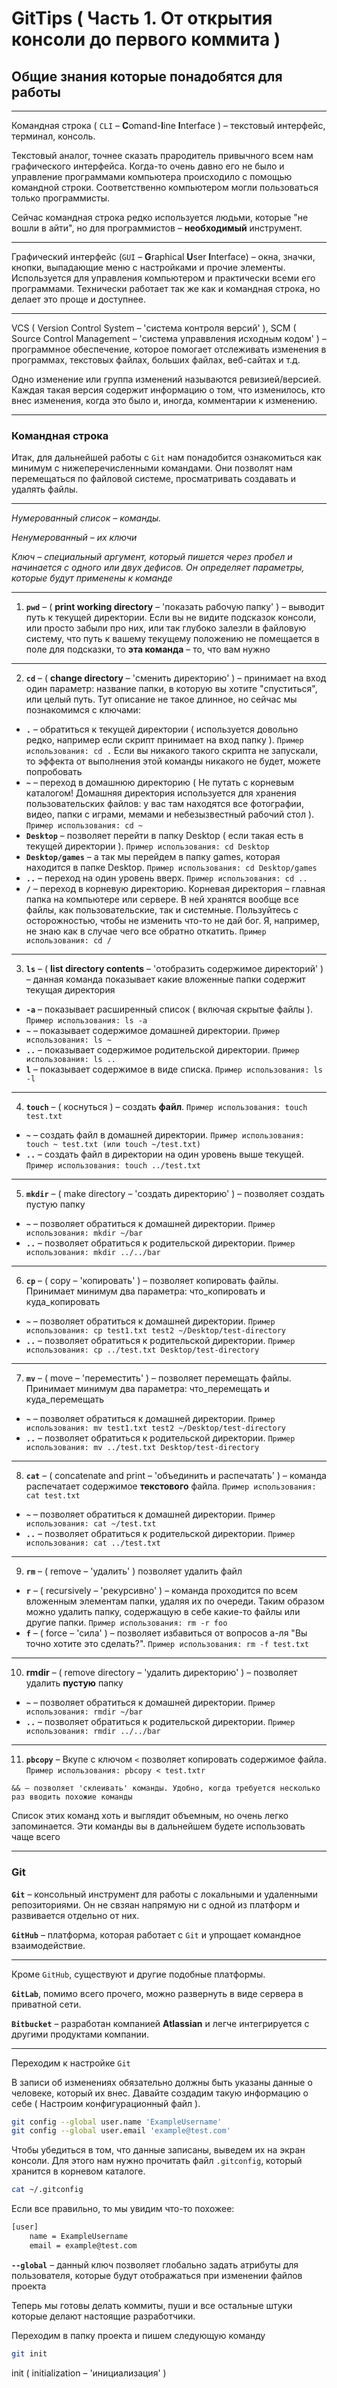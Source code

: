 # GitTips ( Часть 1. От открытия консоли до первого коммита )

## Общие знания которые понадобятся для работы

---

Командная строка ( `CLI` – **C**omand-**l**ine **I**nterface ) – текстовый интерфейс, терминал, консоль. 

Текстовый аналог, точнее сказать прародитель привычного всем нам графического интерфейса. Когда-то очень давно его не было и управление программами компьютера происходило с помощью командной строки. Соответственно компьютером могли пользоваться только программисты.

Сейчас командная строка редко используется людьми, которые "не вошли в айти", но для программистов – **необходимый** инструмент.

---

Графический интерфейс (`GUI` – **G**raphical **U**ser **I**nterface) – окна, значки, кнопки, выпадающие меню с настройками и прочие элементы. Используется для управления компьютером и практически всеми его программами. Технически работает так же как и командная строка, но делает это проще и доступнее.  

---

VCS ( Version Control System – 'система контроля версий' ), SCM ( Source Control Management – 'система управвления исходным кодом' ) – программное обеспечение, которое помогает отслеживать изменения в программах, текстовых файлах, больших файлах, веб-сайтах и т.д.

Одно изменение или группа изменений называются ревизией/версией.
Каждая такая версия содержит информацию о том, что изменилось, кто внес изменения, когда это было и, иногда, комментарии к изменению.

---

 ### Командная строка

Итак, для дальнейшей работы с `Git` нам понадобится ознакомиться как минимум с нижеперечисленными командами. Они позволят нам перемещаться по файловой системе, просматривать создавать и удалять файлы.

---

_Нумерованный список – команды._

_Ненумерованный – их ключи_

_Ключ – специальный аргумент, который пишется через пробел и начинается с одного или двух дефисов. Он определяет параметры, которые будут применены к команде_

---

1. **`pwd`** – ( **print working directory** – 'показать рабочую папку' ) – выводит путь к текущей директории. Если вы не видите подсказок консоли, или просто забыли про них, или так глубоко залезли в файловую систему, что путь к вашему текущему положению не помещается в поле для подсказки, то **эта команда** – то, что вам нужно

---

2. **`cd`** – ( **change directory** – 'сменить директорию' ) – принимает на вход один параметр: название папки, в которую вы хотите "спуститься", или целый путь. Тут описание не такое длинное, но сейчас мы познакомимся с ключами:
- **`.`** – обратиться к текущей директории ( используется довольно редко, например если скрипт принимает на вход папку ). `Пример использования: cd .` Если вы никакого такого скрипта не запускали, то эффекта от выполнения этой команды никакого не будет, можете попробовать
- **`~`** – переход в домашнюю директорию ( Не путать с корневым каталогом! Домашняя директория используется для хранения пользовательских файлов: у вас там находятся все фотографии, видео, папки с играми, мемами и небезызвестный рабочий стол ). `Пример использования: cd ~` 
- **`Desktop`** – позволяет перейти в папку Desktop ( если такая есть в текущей директории ). `Пример использования: cd Desktop` 
- **`Desktop/games`** – а так мы перейдем в папку games, которая находится в папке Desktop. `Пример использования: cd Desktop/games`
- **`..`** – переход на один уровень вверх. `Пример использования: cd ..`
- **`/`** – переход в корневую директорию. Корневая директория – главная папка на компьютере или сервере. В ней хранятся вообще все файлы, как пользовательские, так и системные. Пользуйтесь с осторожностью, чтобы не изменить что-то не дай бог. Я, например, не знаю как в случае чего все обратно откатить.  `Пример использования: cd /`

---

3. **`ls`** – ( **list directory contents** – 'отобразить содержимое директорий' ) – данная команда показывает какие вложенные папки содержит текущая директория
- **`-a`** – показывает расширенный список ( включая скрытые файлы ). `Пример использования: ls -a`
- **`~`** – показывает содержимое домашней директории. `Пример использования: ls ~`
- **`..`** – показывает содержимое родительской директории. `Пример использования: ls ..`
- **`l`** – показывает содержимое в виде списка. `Пример использования: ls -l`

---

4. **`touch`** – ( коснуться ) – создать **файл**. `Пример использования: touch test.txt`
- **`~`** – создать файл в домашней директории. `Пример использования: touch ~ test.txt (или touch ~/test.txt)`
- **`..`** – создать файл в директории на один уровень выше текущей. `Пример использования: touch ../test.txt`

---

5. **`mkdir`** – ( make directory – 'создать директорию' ) – позволяет создать пустую папку
- **`~`** – позволяет обратиться к домашней директории. `Пример использования: mkdir ~/bar`
- **`..`** – позволяет обратиться к родительской директории. `Пример использования: mkdir ../../bar`

---

6. **`cp`** – ( copy – 'копировать' ) – позволяет копировать файлы. Принимает минимум два параметра: что_копировать и куда_копировать
- **`~`** – позволяет обратиться к домашней директории. `Пример использования: cp test1.txt test2 ~/Desktop/test-directory`
- **`..`** – позволяет обратиться к родительской директории. `Пример использования: cp ../test.txt Desktop/test-directory`

---

7. **`mv`** – ( move – 'переместить' ) – позволяет перемещать файлы. Принимает минимум два параметра: что_перемещать и куда_перемещать
- **`~`** – позволяет обратиться к домашней директории. `Пример использования: mv test1.txt test2 ~/Desktop/test-directory`
- **`..`** – позволяет обратиться к родительской директории. `Пример использования: mv ../test.txt Desktop/test-directory`

---

8. **`cat`** – ( concatenate and print – 'объединить и распечатать' ) – команда распечатает содержимое **текстового** файла. `Пример использования: cat test.txt`
- **`~`** – позволяет обратиться к домашней директории. `Пример использования: cat ~/test.txt`
- **`..`** – позволяет обратиться к родительской директории. `Пример использования: cat ../test.txt`

---

9. **`rm`** – ( remove – 'удалить' ) позволяет удалить файл
- **`r`** – ( recursively – 'рекурсивно' ) – команда проходится по всем вложенным элементам папки, удаляя их по очереди. Таким образом можно удалить папку, содержащую в себе какие-то файлы или другие папки. `Пример использования: rm -r foo`
- **`f`** – ( force – 'сила' ) – позволяет избавиться от вопросов а-ля "Вы точно хотите это сделать?". `Пример использования: rm -f test.txt`

---

10. **rmdir** – ( remove directory – 'удалить директорию' ) – позволяет удалить **пустую** папку
- **`~`** – позволяет обратиться к домашней директории. `Пример использования: rmdir ~/bar`
- **`..`** – позволяет обратиться к родительской директории. `Пример использования: rmdir ../../bar`

---

11. **`pbcopy`** – Вкупе с ключом `<` позволяет копировать содержимое файла.  `Пример использования: pbcopy < test.txtr`


`&& – позволяет 'склеивать' команды. Удобно, когда требуется несколько раз вводить похожие команды`

Список этих команд хоть и выглядит объемным, но очень легко запоминается. Эти команды вы в дальнейшем будете использовать чаще всего

---

 ### Git

**`Git`** – консольный инструмент для работы с локальными и удаленными репозиториями. Он не свзяан напрямую ни с одной из платформ и развивается отдельно от них.

**`GitHub`** – платформа, которая работает с `Git` и упрощает командное взаимодействие.

---

Кроме `GitHub`, существуют и другие подобные платформы. 

**`GitLab`**, помимо всего прочего, можно развернуть в виде сервера в приватной сети.

**`Bitbucket`** – разработан компанией **Atlassian** и легче интегрируется с другими продуктами компании.

---

Переходим к настройке `Git`

В записи об изменениях обязательно должны быть указаны данные о человеке, который их внес. Давайте создадим такую информацию о себе ( Настроим конфигурационный файл ).

```bash
git config --global user.name 'ExampleUsername'
git config --global user.email 'example@test.com'
```

Чтобы убедиться в том, что данные записаны, выведем их на экран консоли. Для этого нам нужно прочитать файл `.gitconfig`, который хранится в корневом каталоге.
```bash
cat ~/.gitconfig
```

Если все правильно, то мы увидим что-то похожее:
```bash
[user]
	name = ExampleUsername
	email = example@test.com
```


**`--global`** – данный ключ позволяет глобально задать атрибуты для пользователя, которые будут отображаться при изменении файлов проекта

Теперь мы готовы делать коммиты, пуши и все остальные штуки которые делают настоящие разработчики.

Переходим в папку проекта и пишем следующую команду

```bash
git init
```

init ( initialization – 'инициализация' )
